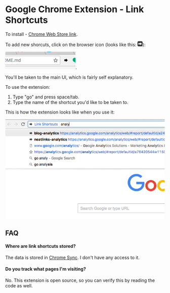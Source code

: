 # Google Chrome Extension - Link Shortcuts

To install - [Chrome Web Store link](https://chrome.google.com/webstore/detail/link-shortcuts/bceohjonbodagliebplenbfjlapegaei).

To add new shorcuts, click on the browser icon (looks like this: ![icon](src/icons/Icons-03-16x16.png)):

![browser icon](images/browser-action.png).

You'll be taken to the main UI, which is fairly self explanatory.

To use the extension:

1. Type "go" and press space/tab.
2. Type the name of the shortcut you'd like to be taken to.

This is how the extension looks like when you use it:

![image](images/screenshot-extension.png)

## FAQ

#### Where are link shortcuts stored?

The data is stored in [Chrome Sync](https://www.google.com/settings/chrome/sync). I don't have any access to it.

#### Do you track what pages I'm visiting?

No. This extension is open source, so you can verify this by reading the code as well.
